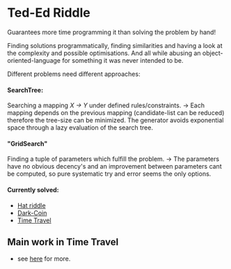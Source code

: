 # Ted-Ed Riddle

Guarantees more time programming it than solving the problem by hand!

Finding solutions programmatically, finding similarities and having a look at the complexity and possible optimisations.
 And all while abusing an object-oriented-language for something it was never intended to be.

Different problems need different approaches:

#### SearchTree:
Searching a mapping *X → Y* under defined rules/constraints.
→ Each mapping depends on the previous mapping (candidate-list can be reduced) therefore the tree-size can be minimized.
The generator avoids exponential space through a lazy evaluation of the search tree.

#### "GridSearch"
Finding a tuple of parameters which fulfill the problem. → The parameters have no obvious decency's and an improvement
between parameters cant be computed, so pure systematic try and error seems the only options.

#### Currently solved:

- [Hat riddle](https://www.youtube.com/watch?v=auhrB0bSTEo)
- [Dark-Coin](https://www.youtube.com/watch?v=pnSw8g3DPHw&list=PLJicmE8fK0EiFRt1Hm5a_7SJFaikIFW30&index=22)
- [Time Travel](https://www.youtube.com/watch?v=ukUPojrPFPA&list=PLJicmE8fK0EiFRt1Hm5a_7SJFaikIFW30&index=33)

## Main work in Time Travel

- see [here](src/main/java/com/jkrude/tedris/teded/TimeTravel/TimeTravelOpt.md) for more.
